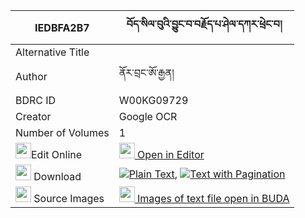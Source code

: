 |IEDBFA2B7|བོད་སིལ་བུའི་བྱུང་བ་བརྗོད་པ་ཤེལ་དཀར་ཕྲེང་བ། 
| --- | --- 
|Alternative Title |
|Author| ནོར་བྲང་ཨོ་རྒྱན།
|BDRC ID | W00KG09729
|Creator | Google OCR
|Number of Volumes| 1
|<img width="25" src="https://img.icons8.com/color/25/000000/edit-property.png">Edit Online| [<img width="25" src="https://avatars.githubusercontent.com/u/45091458?s=200&v=4"> Open in Editor](http://editor.openpecha.org/IEDBFA2B7)
|<img width="25" src="https://img.icons8.com/fluent/48/000000/download-2.png"/>  Download | [![](https://img.icons8.com/color/20/000000/txt.png)Plain Text](https://github.com/Openpecha/IEDBFA2B7/releases/download/v1/bo_silbu_i_jungwa_jopa_shelkar_plain_IEDBFA2B7.zip), [![](https://img.icons8.com/color/20/000000/txt.png)Text with Pagination](https://github.com/Openpecha/IEDBFA2B7/releases/download/v1/bo_silbu_i_jungwa_jopa_shelkar_pages_IEDBFA2B7.zip)
|<img width="25" src="https://img.icons8.com/plasticine/100/000000/pictures-folder.png"/>  Source Images | [<img width="25" src="https://library.bdrc.io/icons/BUDA-small.svg"> Images of text file open in BUDA](https://library.bdrc.io/show/bdr:W00KG09729)